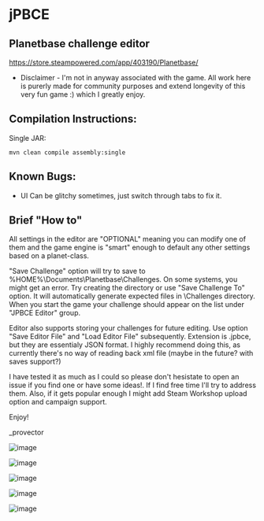 # jPBCE
## Planetbase challenge editor
https://store.steampowered.com/app/403190/Planetbase/

* Disclaimer - I'm not in anyway associated with the game. All work here is purerly made for community purposes and extend longevity of this very fun game :) which I greatly enjoy.

Compilation Instructions:
-------------------------

Single JAR:

`mvn clean compile assembly:single`


Known Bugs:
-----------
- UI Can be glitchy sometimes, just switch through tabs to fix it.

Brief "How to"
--------------

All settings in the editor are "OPTIONAL" meaning you can modify one of them and the game engine is "smart" enough to default any other settings based on a planet-class.

"Save Challenge" option will try to save to %HOME%\Documents\Planetbase\Challenges. On some systems, you might get an error. Try creating the directory or use "Save Challenge To" option. It will automatically generate expected files in \Challenges directory. When you start the game your challenge should appear on the list under "JPBCE Editor" group.

Editor also supports storing your challenges for future editing. Use option "Save Editor File" and "Load Editor File" subsequently. Extension is .jpbce, but they are essentialy JSON format. I highly recommend doing this, as currently there's no way of reading back xml file (maybe in the future? with saves support?)

I have tested it as much as I could so please don't hesistate to open an issue if you find one or have some ideas!. If I find free time I'll try to address them. Also, if it gets popular enough I might add Steam Workshop upload option and campaign support.

Enjoy!

_provector

![image](https://user-images.githubusercontent.com/12935423/69186120-d25dd080-0b0f-11ea-9f5f-c2aedde51c82.png)

![image](https://user-images.githubusercontent.com/12935423/69199324-89b60f80-0b2f-11ea-9143-a551b551bb12.png)

![image](https://user-images.githubusercontent.com/12935423/69199360-a3efed80-0b2f-11ea-8f38-fe133443cd30.png)

![image](https://user-images.githubusercontent.com/12935423/69199388-b833ea80-0b2f-11ea-8c6d-17f4fae51f58.png)

![image](https://user-images.githubusercontent.com/12935423/69199401-bf5af880-0b2f-11ea-914c-b08592b1c4da.png)

